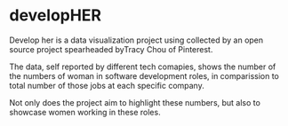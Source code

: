 # developHER
Develop her is a data visualization project using collected by an open source project spearheaded byTracy Chou of Pinterest. 

The data, self reported by different tech comapies, shows the number of the numbers of woman in software development roles, in comparission to total number of those jobs at each specific company. 

Not only does the project aim to highlight these numbers, but also to showcase women working in these roles. 

